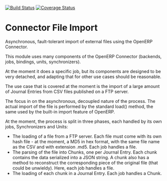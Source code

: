[![Build Status](https://travis-ci.org/camptocamp/connector-file.svg?branch=master)](https://travis-ci.org/camptocamp/connector-file)
[![Coverage Status](https://coveralls.io/repos/camptocamp/connector-file/badge.png?branch=master)](https://coveralls.io/r/camptocamp/connector-file?branch=master)

# Connector File Import

Asynchronous, fault-tolerant import of external files using the OpenERP
Connector.

This module uses many components of the OpenERP Connector (backends, jobs,
bindings, units, synchronizers).

At the moment it does a specific job, but its components are designed to be
very detached, and adapting that for other use cases should be reasonable.

The use case that is covered at the moment is the import of a large amount
of Journal Entries from CSV files published on a FTP server.

The focus in on the asynchronous, decoupled nature of the process. The actual
import of the file is performed by the standard load() method, the same used
by the built-in import feature of OpenERP.

At the moment, the process is split in three phases, each handled by its own
jobs, Synchronizers and Units:

* The loading of a file from a FTP server. Each file must come with its own
  hash file - at the moment, a MD5 in hex format, with the same file name as
  the CSV and with extension .md5. Each job handles a file.
* The parsing of the file into Chunks, one per Journal Entry. Each chunk
  contains the data serialized into a JSON string. A chunk also has a method
  to reconstruct the corresponding piece of the original file (that could
  be unwieldy). Here, each job handles a file.
* The loading of each chunk in a Journal Entry. Each job handles a Chunk.
